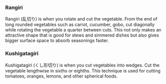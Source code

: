 ### Rangiri
Rangiri (乱切り) is when you rotate and cut the vegetable.
From the end of long rounded vegetables such as carrot, cucumber, gobo, cut diagonally while rotating the vegetable a quarter between cuts. This not only makes an attractive shape that is good for stews and simmered dishes but also gives bigger surface space to absorb seasonings faster.

### Kushigatagiri
Kushigatagiri (くし形切り) is when you cut vegetables into wedges. Cut the vegetable lengthwise in sixths or eighths. This technique is used for cutting tomatoes, oranges, lemons, and other spherical foods.